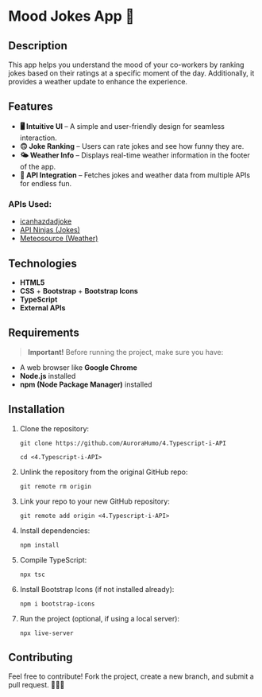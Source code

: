 # **Mood Jokes App 🤣**

## **Description**

  This app helps you understand the mood of your co-workers by ranking jokes based on their ratings at a specific moment of the day. Additionally, it provides a weather update to enhance the experience.

## **Features**

* **🖥️ Intuitive UI** – A simple and user-friendly design for seamless interaction.
* **🙃 Joke Ranking** – Users can rate jokes and see how funny they are.
* **🌤️ Weather Info** – Displays real-time weather information in the footer of the app.
* **🔗 API Integration** – Fetches jokes and weather data from multiple APIs for endless fun.

### **APIs Used:**

* [icanhazdadjoke](https://icanhazdadjoke.com/)
* [API Ninjas (Jokes)](https://api-ninjas.com/)
* [Meteosource (Weather)](https://www.meteosource.com/)

## **Technologies**

* **HTML5**
* **CSS** + **Bootstrap** + **Bootstrap Icons**
* **TypeScript**
* **External APIs**

## **Requirements**

> **Important!** Before running the project, make sure you have:

* A web browser like **Google Chrome**
* **Node.js** installed
* **npm (Node Package Manager)** installed

## **Installation**

1. Clone the repository:

   `git clone https://github.com/AuroraHumo/4.Typescript-i-API`

   `cd <4.Typescript-i-API>`
2. Unlink the repository from the original GitHub repo:

   ``git remote rm origin``
3. Link your repo to your new GitHub repository:

   `git remote add origin <4.Typescript-i-API>`
4. Install dependencies:

   `npm install`
5. Compile TypeScript:

   `npx tsc`
6. Install Bootstrap Icons (if not installed already):

   `npm i bootstrap-icons`
7. Run the project (optional, if using a local server):

   `npx live-server`

## **Contributing**

Feel free to contribute! Fork the project, create a new branch, and submit a pull request. 🚀🤓🚀
